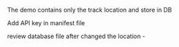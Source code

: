 The demo contains only the track location and store in DB 

Add API key in manifest file 

review database file after changed the location - 


